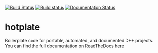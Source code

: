 [![Build Status](https://travis-ci.org/samwarring/hotplate.svg?branch=master)](https://travis-ci.org/samwarring/hotplate)
[![Build status](https://ci.appveyor.com/api/projects/status/2utyqjn88g86x7yy/branch/master?svg=true)](https://ci.appveyor.com/project/samwarring/hotplate/branch/master)
[![Documentation Status](https://readthedocs.org/projects/hotplate/badge/?version=latest)](http://hotplate.readthedocs.io/?badge=latest)

# hotplate
Boilerplate code for portable, automated, and documented C++ projects. You can find the full documentation on ReadTheDocs [here]( http://hotplate.readthedocs.io/latest)
